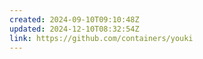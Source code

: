```yaml
---
created: 2024-09-10T09:10:48Z
updated: 2024-12-10T08:32:54Z
link: https://github.com/containers/youki
---
```

